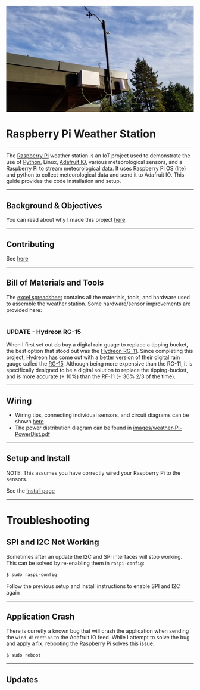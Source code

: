 ![Weather Station](images/weather_Station.jpg)

# Raspberry Pi Weather Station
---
The [Raspberry Pi](https://www.raspberrypi.org/) weather station is an IoT project used to demonstrate the use of [Python](https://www.python.org/), Linux, [Adafruit IO](https://io.adafruit.com/), various meteorological sensors, and a Raspberry Pi to stream meteorological data. It uses Raspberry Pi OS (lite) and python to collect meteorological data and send it to Adafruit IO. This guide provides the code installation and setup.

---
## Background & Objectives
You can read about why I made this project [here](BACKGROUND.md)

---
## Contributing
See [here](CONTRIBUTING.md)

---
## Bill of Materials and Tools
The [excel spreadsheet](WeatherPi_BOM.xlsx) contains all the materials, tools, and hardware used to assemble the weather station. Some hardware/sensor improvements are provided here:
</br></br>
### UPDATE - Hydreon RG-15
When I first set out do buy a digital rain guage to replace a tipping bucket, the best option that stood out was the [Hydreon RG-11](https://rainsensors.com/products/rg-11/). Since completing this project, Hydreon has come out with a better version of their digital rain gauge called the [RG-15](https://rainsensors.com/products/rg-15/). Although being more expensive than the RG-11, it is specifically designed to be a digital solution to replace the tipping-bucket, and is more accurate (± 10%) than the RF-11 (± 36% 2/3 of the time).

---
## Wiring
- Wiring tips, connecting individual sensors, and circuit diagrams can be shown [here](WIRING.md)
- The power distribution diagram can be found in [images/weather-Pi-PowerDist.pdf](images/weather-Pi-PowerDist.pdf)

---
## Setup and Install
NOTE: This assumes you have correctly wired your Raspberry Pi to the sensors.

See the [Install page](INSTALL.md)



---
# Troubleshooting
## SPI and I2C Not Working
Sometimes after an update the I2C and SPI interfaces will stop working. This can be solved by re-enabling them in `raspi-config`:
```bash
$ sudo raspi-config
```
Follow the previous setup and install instructions to enable SPI and I2C again

---
## Application Crash
There is curretly a known bug that will crash the application when sending the `wind direction` to the Adafruit IO feed. While I attempt to solve the bug and apply a fix, rebooting the Raspberry Pi solves this issue:
```bash
$ sudo reboot
```

---
## Updates